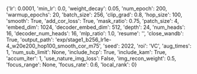 {'lr': 0.0001, 'min_lr': 0.0, 'weight_decay': 0.05, 'num_epoch': 200, 'warmup_epochs': 20, 'batch_size': 256, 'clip_grad': 0.8, 'hop_size': 100, 'smooth': True, 'add_cor_loss': True, 'mask_ratio': 0.75, 'patch_size': 4, 'embed_dim': 1024, 'decoder_embed_dim': 512, 'depth': 24, 'num_heads': 16, 'decoder_num_heads': 16, 'mlp_ratio': 1.0, 'resume': '', 'close_wandb': True, 'output_path': 'exp/stage1_b256_lr1e-4_w20e200_hop100_smooth_cor_m75', 'seed': 2022, 'roi': 'VC', 'aug_times': 1, 'num_sub_limit': None, 'include_hcp': True, 'include_kam': True, 'accum_iter': 1, 'use_nature_img_loss': False, 'img_recon_weight': 0.5, 'focus_range': None, 'focus_rate': 0.6, 'local_rank': 0}
